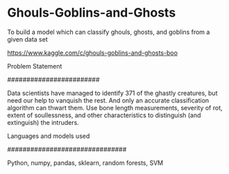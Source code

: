 # Ghouls-Goblins-and-Ghosts
To build a model which can classify ghouls, ghosts, and goblins from a given data set

https://www.kaggle.com/c/ghouls-goblins-and-ghosts-boo

Problem Statement

########################

Data scientists have managed to identify 371 of the ghastly creatures, but need our help to vanquish the rest. And only an accurate classification algorithm can thwart them. Use bone length measurements, severity of rot, extent of soullessness, and other characteristics to distinguish (and extinguish) the intruders.

Languages and models used

###############################

Python, numpy, pandas, sklearn, random forests, SVM
